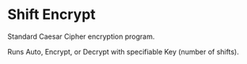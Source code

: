 # Shift Encrypt

Standard Caesar Cipher encryption program.

Runs Auto, Encrypt, or Decrypt with specifiable Key (number of shifts).